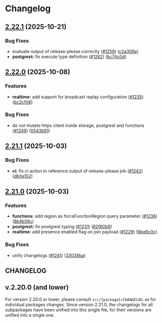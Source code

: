 # Changelog

## [2.22.1](https://github.com/supabase/supabase-py/compare/v2.22.0...v2.22.1) (2025-10-21)


### Bug Fixes

* evaluate output of release-please correctly ([#1259](https://github.com/supabase/supabase-py/issues/1259)) ([c2a306e](https://github.com/supabase/supabase-py/commit/c2a306e12cb3ed268fd96e90350963e0425b2c8e))
* **postgrest:** fix execute type definition ([#1262](https://github.com/supabase/supabase-py/issues/1262)) ([bc74c0d](https://github.com/supabase/supabase-py/commit/bc74c0decabbd0e25df38bbd2ea43cafd6bd45a4))

## [2.22.0](https://github.com/supabase/supabase-py/compare/v2.21.1...v2.22.0) (2025-10-08)


### Features

* **realtime:** add support for broadcast replay configuration ([#1235](https://github.com/supabase/supabase-py/issues/1235)) ([bc2cf08](https://github.com/supabase/supabase-py/commit/bc2cf081b453af1bb322a0612673e1f91c449a44))


### Bug Fixes

* do not mutate httpx client inside storage, postgrest and functions ([#1249](https://github.com/supabase/supabase-py/issues/1249)) ([0543b91](https://github.com/supabase/supabase-py/commit/0543b912b19e37cec26b54fc4fd938a27272d211))

## [2.21.1](https://github.com/supabase/supabase-py/compare/v2.21.0...v2.21.1) (2025-10-03)


### Bug Fixes

* **ci:** fix ci action to reference output of release-please job ([#1242](https://github.com/supabase/supabase-py/issues/1242)) ([db0e152](https://github.com/supabase/supabase-py/commit/db0e1524c4c904a224dff744192e83010e42f8c5))

## [2.21.0](https://github.com/supabase/supabase-py/compare/v2.20.0...v2.21.0) (2025-10-03)


### Features

* **functions:** add region as forceFunctionRegion query parameter ([#1236](https://github.com/supabase/supabase-py/issues/1236)) ([8b4b56c](https://github.com/supabase/supabase-py/commit/8b4b56c1ac1c313d717551304e3684261d00d717))
* **postgrest:** fix postgrest typing ([#1231](https://github.com/supabase/supabase-py/issues/1231)) ([82f60b9](https://github.com/supabase/supabase-py/commit/82f60b9d77a759622e50854ff63aee0f59b95515))
* **realtime:** add presence enabled flag on join payload ([#1229](https://github.com/supabase/supabase-py/issues/1229)) ([6be6c0c](https://github.com/supabase/supabase-py/commit/6be6c0cdbbbd70259c4919f3b3b442358c0778f9))


### Bug Fixes

* unify changelogs ([#1241](https://github.com/supabase/supabase-py/issues/1241)) ([33038ba](https://github.com/supabase/supabase-py/commit/33038ba0e075a62ce4eaf0cfd240d93a10322ad3))

## CHANGELOG

## v.2.20.0 (and lower)

For version 2.20.0 or lower, please consult `src/{package}/CHANGELOG.md` for individual packages changes. Since version 2.21.0, the changelogs for all subpackages have been unified into this single file, for their versions are unified into a single one.
